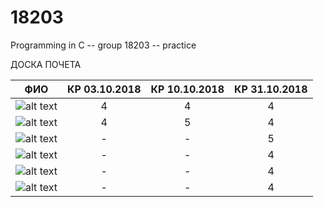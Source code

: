 # 18203
Programming in C -- group 18203 -- practice 

ДОСКА ПОЧЕТА

ФИО | КР 03.10.2018 | КР 10.10.2018 | КР 31.10.2018
--- | :---: | :---: | :---:
![alt text](https://avatars1.githubusercontent.com/u/5317360?s=400&v=4 "Иванов") | 4 | 4 | 4
![alt text](https://avatars1.githubusercontent.com/u/43092680?s=400&v=4 "Погодаев") | 4 | 5 | 4
![alt text](https://avatars1.githubusercontent.com/u/44063918?s=460&v=4 "Кондратьев") | - | - | 5
![alt text](https://avatars2.githubusercontent.com/u/44012242?s=460&v=4 "Кондратьева") | - | - | 4
![alt text](https://avatars1.githubusercontent.com/u/43515119?s=460&v=4 "Немцев") | - | - | 4
![alt text](https://avatars1.githubusercontent.com/u/42988190?s=88&v=4 "Тычинин") | - | - | 4
